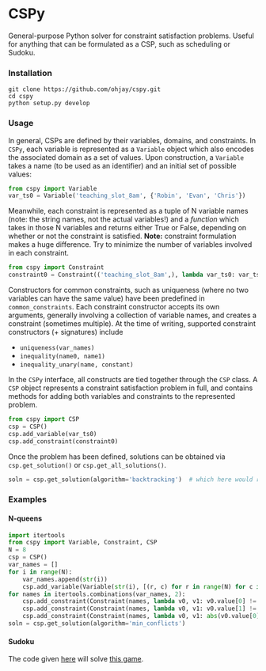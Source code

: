 # CSPy
General-purpose Python solver for constraint satisfaction problems.
Useful for anything that can be formulated as a CSP, such as scheduling or Sudoku.

### Installation
```
git clone https://github.com/ohjay/cspy.git
cd cspy
python setup.py develop
```

### Usage
In general, CSPs are defined by their variables, domains, and constraints. In `CSPy`, each variable
is represented as a `Variable` object which also encodes the associated domain as a set of values.
Upon construction, a `Variable` takes a name (to be used as an identifier) and an initial set of possible values:

```python
from cspy import Variable
var_ts0 = Variable('teaching_slot_8am', {'Robin', 'Evan', 'Chris'})
```

Meanwhile, each constraint is represented as a tuple of N variable names
(note: the string names, not the actual variables!) and a _function_ which takes in those N variables
and returns either True or False, depending on whether or not the constraint is satisfied.
**Note:** constraint formulation makes a huge difference. Try to minimize the number of variables
involved in each constraint.

```python
from cspy import Constraint
constraint0 = Constraint(('teaching_slot_8am',), lambda var_ts0: var_ts0 != 'Evan')
```

Constructors for common constraints, such as uniqueness (where no two variables can have the same value)
have been predefined in `common_constraints`. Each constraint constructor accepts its own arguments,
generally involving a collection of variable names, and creates a constraint (sometimes multiple).
At the time of writing, supported constraint constructors (+ signatures) include

- `uniqueness(var_names)`
- `inequality(name0, name1)`
- `inequality_unary(name, constant)`

In the `CSPy` interface, all constructs are tied together through the `CSP` class.
A `CSP` object represents a constraint satisfaction problem in full, and contains methods
for adding both variables and constraints to the represented problem.

```python
from cspy import CSP
csp = CSP()
csp.add_variable(var_ts0)
csp.add_constraint(constraint0)
```

Once the problem has been defined, solutions can be obtained via `csp.get_solution()` or `csp.get_all_solutions()`.

```python
soln = csp.get_solution(algorithm='backtracking')  # which here would return either 'Robin' or 'Chris'
```

### Examples
#### N-queens
```python
import itertools
from cspy import Variable, Constraint, CSP
N = 8
csp = CSP()
var_names = []
for i in range(N):
    var_names.append(str(i))
    csp.add_variable(Variable(str(i), [(r, c) for r in range(N) for c in range(N)]))
for names in itertools.combinations(var_names, 2):
    csp.add_constraint(Constraint(names, lambda v0, v1: v0.value[0] != v1.value[0]))
    csp.add_constraint(Constraint(names, lambda v0, v1: v0.value[1] != v1.value[1]))
    csp.add_constraint(Constraint(names, lambda v0, v1: abs(v0.value[0] - v1.value[0]) != abs(v0.value[1] - v1.value[1])))
soln = csp.get_solution(algorithm='min_conflicts')
```

#### Sudoku
The code given [here](https://github.com/ohjay/cspy/blob/master/examples/sudoku.py) will solve [this game](examples/sudoku.png).
